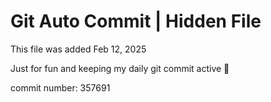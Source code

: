# Git Auto Commit | Hidden File

This file was added Feb 12, 2025

Just for fun and keeping my daily git commit active 🤪

commit number: 357691
